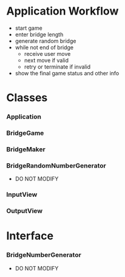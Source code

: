 # Application Workflow
- start game
- enter bridge length
- generate random bridge
- while not end of bridge
  - receive user move
  - next move if valid
  - retry or terminate if invalid
- show the final game status and other info


# Classes
### Application
### BridgeGame
### BridgeMaker
### BridgeRandomNumberGenerator
- DO NOT MODIFY
### InputView
### OutputView

# Interface
### BridgeNumberGenerator
- DO NOT MODIFY
